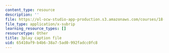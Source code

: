 ```yaml
---
content_type: resource
description: ''
file: https://ol-ocw-studio-app-production.s3.amazonaws.com/courses/18-01sc-single-variable-calculus-fall-2010/65410af9b4b638a75ad0992fadcc0fc8_9v25gg2qJYE.srt
file_type: application/x-subrip
learning_resource_types: []
resourcetype: Other
title: 3play caption file
uid: 65410af9-b4b6-38a7-5ad0-992fadcc0fc8
---
```

